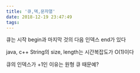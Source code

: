 ```yaml
---
title: '큐,덱,문자열'
date: 2018-12-19 23:47:49
tags:
---
```


큐는 시작 begin과 마지막 것의 다음 인덱스 end가 있다  

java, c++ String의 size, length는 시간복잡도가 O(1)이다  

큐의 인덱스가 +1인 이유는 원형 큐 때문예?  



<!-- more -->